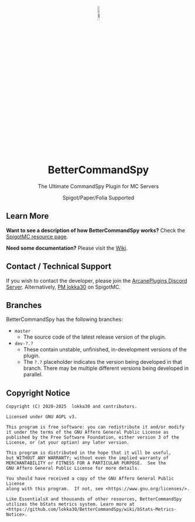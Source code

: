 <div align="center">

<img src="https://i.ibb.co/LPQnFBL/logo2000.png" alt="BetterCommandSpy Logo" width="10%" height="10%" />

# BetterCommandSpy

The Ultimate CommandSpy Plugin for MC Servers

Spigot/Paper/Folia Supported

</div>

## Learn More

**Want to see a description of how BetterCommandSpy works?** Check the [SpigotMC resource page](https://www.spigotmc.org/resources/bettercommandspy.84030/).

**Need some documentation?** Please visit the [Wiki](https://github.com/ArcanePlugins/BetterCommandSpy/wiki).

## Contact / Technical Support

If you wish to contact the developer, please join the [ArcanePlugins Discord Server](https://discord.gg/HqZwdcJ).
Alternatively, [PM lokka30](https://www.spigotmc.org/conversations/add?to=lokka30) on SpigotMC.

## Branches

BetterCommandSpy has the following branches:

* `master`
  * The source code of the latest release version of the plugin.
* `dev-?.?`
  * These contain unstable, unfinished, in-development versions of the plugin.
  * The `?.?` placeholder indicates the version being developed in that branch.
There may be multiple different versions being developed in parallel.

## Copyright Notice

    Copyright (C) 2020-2025  lokka30 and contributors.

    Licensed under GNU AGPL v3.

    This program is free software: you can redistribute it and/or modify
    it under the terms of the GNU Affero General Public License as
    published by the Free Software Foundation, either version 3 of the
    License, or (at your option) any later version.

    This program is distributed in the hope that it will be useful,
    but WITHOUT ANY WARRANTY; without even the implied warranty of
    MERCHANTABILITY or FITNESS FOR A PARTICULAR PURPOSE.  See the
    GNU Affero General Public License for more details.

    You should have received a copy of the GNU Affero General Public License
    along with this program.  If not, see <https://www.gnu.org/licenses/>.

    Like EssentialsX and thousands of other resources, BetterCommandSpy
    utilizes the bStats metrics system. Learn more at
    <https://github.com/lokka30/BetterCommandSpy/wiki/bStats-Metrics-Notice>.